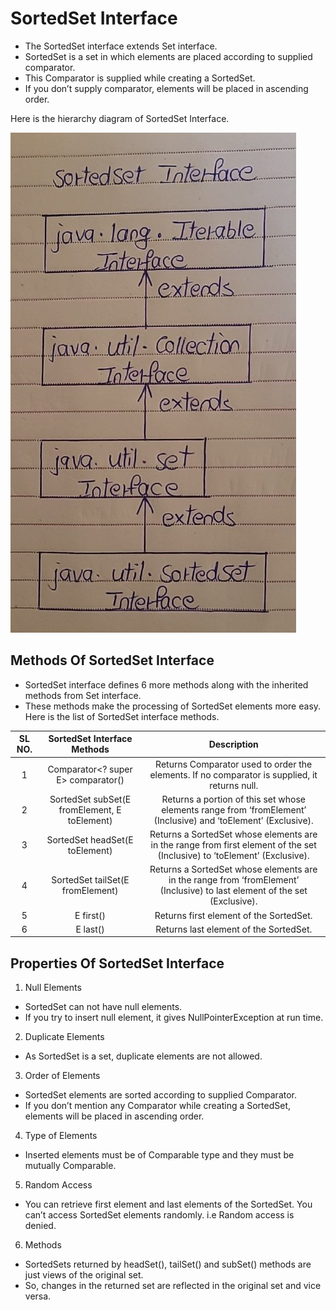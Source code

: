 # SortedSet Interface

- The SortedSet interface extends Set interface. 
- SortedSet is a set in which elements are placed according to supplied comparator. 
- This Comparator is supplied while creating a SortedSet. 
- If you don’t supply comparator, elements will be placed in ascending order.

Here is the hierarchy diagram of SortedSet Interface.

![alt text](image-19.png)

## Methods Of SortedSet Interface 

- SortedSet interface defines 6 more methods along with the inherited methods from Set interface. 
- These methods make the processing of SortedSet elements more easy. Here is the list of SortedSet interface methods.

| SL NO. |    SortedSet Interface Methods     | Description                                                                 |
|:------:|:----------------------------------:|:---------------------------------------------------------------------------:|
|   1    | Comparator<? super E> comparator() | Returns Comparator used to order the elements. If no comparator is supplied, it returns null. |
|   2    | SortedSet<E> subSet(E fromElement, E toElement) | Returns a portion of this set whose elements range from ‘fromElement’ (Inclusive) and ‘toElement’ (Exclusive). |
|   3    | SortedSet<E> headSet(E toElement)  | Returns a SortedSet whose elements are in the range from first element of the set (Inclusive) to ‘toElement’ (Exclusive). |
|   4    | SortedSet<E> tailSet(E fromElement) | Returns a SortedSet whose elements are in the range from ‘fromElement’ (Inclusive) to last element of the set (Exclusive). |
|   5    | E first()                          | Returns first element of the SortedSet.                                      |
|   6    | E last()                           | Returns last element of the SortedSet.                                       |


## Properties Of SortedSet Interface

1) Null Elements

- SortedSet can not have null elements. 
- If you try to insert null element, it gives NullPointerException at run time.

2) Duplicate Elements

- As SortedSet is a set, duplicate elements are not allowed.

3) Order of Elements

- SortedSet elements are sorted according to supplied Comparator. 
- If you don’t mention any Comparator while creating a SortedSet, elements will be placed in ascending order.

4) Type of Elements

- Inserted elements must be of Comparable type and they must be mutually Comparable.

5) Random Access

- You can retrieve first element and last elements of the SortedSet. You can’t access SortedSet elements randomly. i.e Random access is denied.

6) Methods

- SortedSets returned by headSet(), tailSet() and subSet() methods are just views of the original set. 
- So, changes in the returned set are reflected in the original set and vice versa.